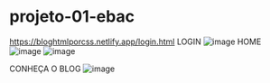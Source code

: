 # projeto-01-ebac
https://bloghtmlporcss.netlify.app/login.html
LOGIN
![image](https://user-images.githubusercontent.com/105895911/202333497-99abdae0-6909-437e-9498-ca4313f10dc2.png)
HOME
![image](https://user-images.githubusercontent.com/105895911/202333565-6cce2131-5215-4594-8d1a-8b93a66f3432.png)
![image](https://user-images.githubusercontent.com/105895911/202333599-7cbbb593-313f-4e04-ab46-2c65df369d8d.png)

CONHEÇA O BLOG
![image](https://user-images.githubusercontent.com/105895911/202333785-83d38e06-1b90-4b47-8fc2-b50489ec7a97.png)


